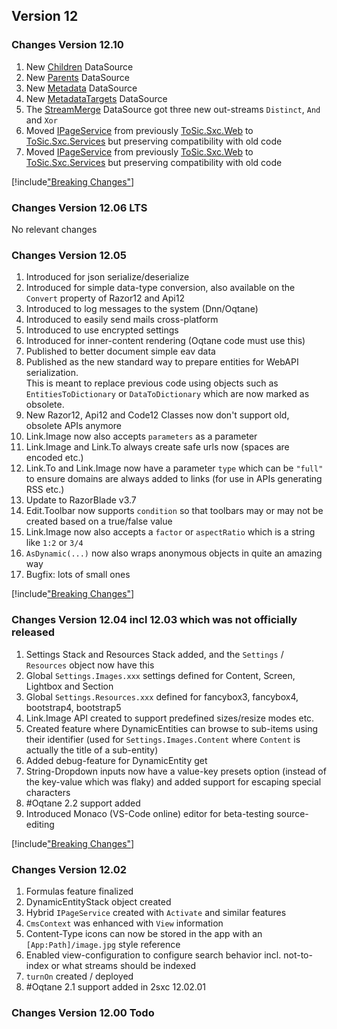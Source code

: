 
## Version 12


### Changes Version 12.10

1. New [Children](xref:ToSic.Eav.DataSources.Children) DataSource
1. New [Parents](xref:ToSic.Eav.DataSources.Parents) DataSource
1. New [Metadata](xref:ToSic.Eav.DataSources.Metadata) DataSource
1. New [MetadataTargets](xref:ToSic.Eav.DataSources.MetadataTargets) DataSource
1. The [StreamMerge](xref:ToSic.Eav.DataSources.StreamMerge) DataSource got three new out-streams `Distinct`, `And` and `Xor`
1. Moved [IPageService](xref:ToSic.Sxc.Services.IPageService) from previously [ToSic.Sxc.Web](xref:ToSic.Sxc.Web) to [ToSic.Sxc.Services](xref:ToSic.Sxc.Services) but preserving compatibility with old code
1. Moved [IPageService](xref:ToSic.Sxc.Services.IRenderService) from previously [ToSic.Sxc.Web](xref:ToSic.Sxc.Blocks) to [ToSic.Sxc.Services](xref:ToSic.Sxc.Services) but preserving compatibility with old code

[!include["Breaking Changes"](./_brc12.10.md)]

### Changes Version 12.06 LTS

No relevant changes



### Changes Version 12.05

1. Introduced [](xref:ToSic.Sxc.Services.IJsonService) for json serialize/deserialize
1. Introduced [](xref:ToSic.Sxc.Services.IConvertService) for simple data-type conversion, also available on the `Convert` property of Razor12 and Api12
1. Introduced [](xref:ToSic.Sxc.Services.ILogService) to log messages to the system (Dnn/Oqtane)
1. Introduced [](xref:ToSic.Sxc.Services.IMailService) to easily send mails cross-platform
1. Introduced [](xref:ToSic.Sxc.Services.ISecureDataService) to use encrypted settings
1. Introduced [](xref:ToSic.Sxc.Services.IRenderService) for inner-content rendering (Oqtane code must use this)
1. Published [](xref:ToSic.Eav.DataFormats.EavLight) to better document simple eav data
1. Published [](xref:ToSic.Eav.DataFormats.EavLight.IConvertToEavLight) as the new standard way to prepare entities for WebAPI serialization.  
   This is meant to replace previous code using objects such as `EntitiesToDictionary` or `DataToDictionary` which are now marked as obsolete.
1. New Razor12, Api12 and Code12 Classes now don't support old, obsolete APIs anymore 
1. Link.Image now also accepts `parameters` as a parameter
1. Link.Image and Link.To always create safe urls now (spaces are encoded etc.)
1. Link.To and Link.Image now have a parameter `type` which can be `"full"` to ensure domains are always added to links (for use in APIs generating RSS etc.)
1. Update to RazorBlade v3.7
1. Edit.Toolbar now supports `condition` so that toolbars may or may not be created based on a true/false value
1. Link.Image now also accepts a `factor` or `aspectRatio` which is a string like `1:2` or `3/4`
1. `AsDynamic(...)` now also wraps anonymous objects in quite an amazing way
1. Bugfix: lots of small ones

[!include["Breaking Changes"](./_brc12.05.md)]



### Changes Version 12.04 incl 12.03 which was not officially released


1. Settings Stack and Resources Stack added, and the `Settings` / `Resources` object now have this
1. Global `Settings.Images.xxx` settings defined for Content, Screen, Lightbox and Section
1. Global `Settings.Resources.xxx` defined for fancybox3, fancybox4, bootstrap4, bootstrap5
1. Link.Image API created to support predefined sizes/resize modes etc.
1. Created feature where DynamicEntities can browse to sub-items using their identifier (used for `Settings.Images.Content` where `Content` is actually the title of a sub-entity)
1. Added debug-feature for DynamicEntity get
1. String-Dropdown inputs now have a value-key presets option (instead of the key-value which was flaky) and added support for escaping special characters
1. #Oqtane 2.2 support added
1. Introduced Monaco (VS-Code online) editor for beta-testing source-editing

[!include["Breaking Changes"](./_brc12.04.md)]


### Changes Version 12.02

1. Formulas feature finalized
1. DynamicEntityStack object created
1. Hybrid `IPageService` created with `Activate` and similar features
1. `CmsContext` was enhanced with `View` information
1. Content-Type icons can now be stored in the app with an `[App:Path]/image.jpg` style reference
1. Enabled view-configuration to configure search behavior incl. not-to-index or what streams should be indexed
1. `turnOn` created / deployed
1. #Oqtane 2.1 support added in 2sxc 12.02.01


### Changes Version 12.00 Todo
